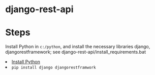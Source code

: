 # django-rest-api

# Steps
  Install Python in <code>c:/python</code>, and install the necessary libraries django, djangorestframework; see django-rest-api/install_requirements.bat
  <li><a href="https://https://www.python.org/downloads//" rel="nofollow">Install Python</a></li> 
  <li><code>pip install django djangorestframwork</code></li>
